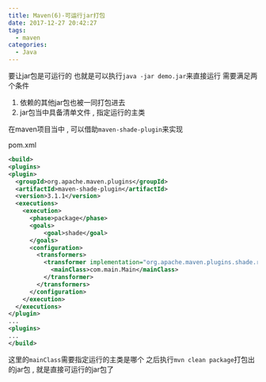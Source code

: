 ```yaml
---
title: Maven(6)-可运行jar打包
date: 2017-12-27 20:42:27
tags: 
  - maven
categories: 
  - Java
---
```


要让jar包是可运行的
也就是可以执行`java -jar demo.jar`来直接运行
需要满足两个条件
1. 依赖的其他jar包也被一同打包进去
2. jar包当中具备清单文件 , 指定运行的主类
<!-- more -->
在maven项目当中 , 可以借助`maven-shade-plugin`来实现

pom.xml
```xml
<build>
<plugins>
<plugin>
  <groupId>org.apache.maven.plugins</groupId>
  <artifactId>maven-shade-plugin</artifactId>
  <version>3.1.1</version>
  <executions>
    <execution>
      <phase>package</phase>
      <goals>
          <goal>shade</goal>
      </goals>
      <configuration>
        <transformers>
          <transformer implementation="org.apache.maven.plugins.shade.resource.ManifestResourceTransformer">
            <mainClass>com.main.Main</mainClass>
          </transformer>
        </transformers>
      </configuration>
    </execution>
  </executions>
</plugin>
...
<plugins>
...
</build>
```

这里的`mainClass`需要指定运行的主类是哪个
之后执行`mvn clean package`打包出的jar包 , 就是直接可运行的jar包了